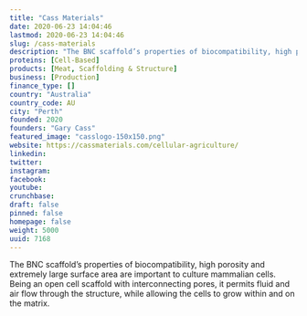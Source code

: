 ```yaml
---
title: "Cass Materials"
date: 2020-06-23 14:04:46
lastmod: 2020-06-23 14:04:46
slug: /cass-materials
description: "The BNC scaffold’s properties of biocompatibility, high porosity and extremely large surface area are important to culture mammalian cells. Being an open cell scaffold with interconnecting pores, it permits fluid and air flow through the structure, while allowing the cells to grow within and on the matrix."
proteins: [Cell-Based]
products: [Meat, Scaffolding & Structure]
business: [Production]
finance_type: []
country: "Australia"
country_code: AU
city: "Perth"
founded: 2020
founders: "Gary Cass"
featured_image: "casslogo-150x150.png"
website: https://cassmaterials.com/cellular-agriculture/
linkedin: 
twitter: 
instagram: 
facebook: 
youtube: 
crunchbase: 
draft: false
pinned: false
homepage: false
weight: 5000
uuid: 7168
---
```

The BNC scaffold’s properties of biocompatibility, high porosity and extremely large surface area are important to culture mammalian cells. Being an open cell scaffold with interconnecting pores, it permits fluid and air flow through the structure, while allowing the cells to grow within and on the matrix.
